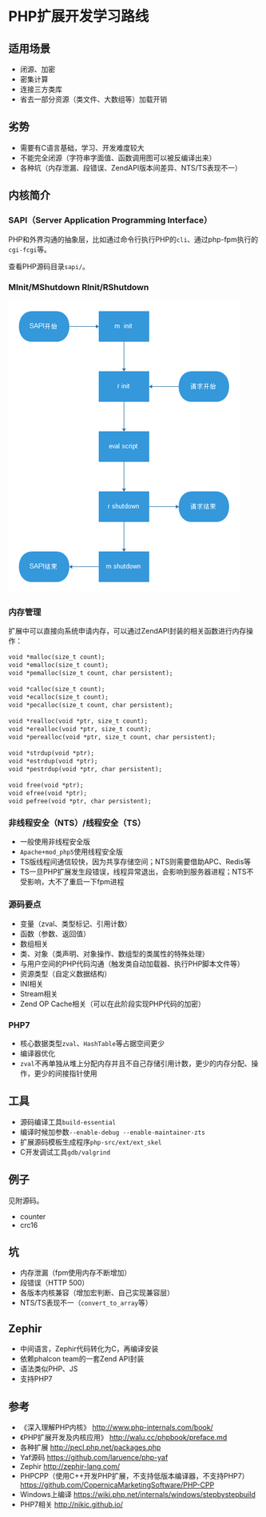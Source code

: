# PHP扩展开发学习路线

## 适用场景

* 闭源、加密
* 密集计算
* 连接三方类库
* 省去一部分资源（类文件、大数组等）加载开销

## 劣势

* 需要有C语言基础，学习、开发难度较大
* 不能完全闭源（字符串字面值、函数调用图可以被反编译出来）
* 各种坑（内存泄漏、段错误、ZendAPI版本间差异、NTS/TS表现不一）

## 内核简介

### SAPI（Server Application Programming Interface）

PHP和外界沟通的抽象层，比如通过命令行执行PHP的`cli`、通过php-fpm执行的`cgi-fcgi`等。

查看PHP源码目录`sapi/`。

### MInit/MShutdown RInit/RShutdown

![流程](/asserts/sapi.png)

### 内存管理

扩展中可以直接向系统申请内存，可以通过ZendAPI封装的相关函数进行内存操作：

```
void *malloc(size_t count);
void *emalloc(size_t count);
void *pemalloc(size_t count, char persistent);

void *calloc(size_t count);
void *ecalloc(size_t count);
void *pecalloc(size_t count, char persistent);

void *realloc(void *ptr, size_t count);
void *erealloc(void *ptr, size_t count);
void *perealloc(void *ptr, size_t count, char persistent);

void *strdup(void *ptr);
void *estrdup(void *ptr);
void *pestrdup(void *ptr, char persistent);

void free(void *ptr);
void efree(void *ptr);
void pefree(void *ptr, char persistent);
```

### 非线程安全（NTS）/线程安全（TS）

* 一般使用非线程安全版
* `Apache+mod_php5`使用线程安全版
* TS版线程间通信较快，因为共享存储空间；NTS则需要借助APC、Redis等
* TS一旦PHP扩展发生段错误，线程异常退出，会影响到服务器进程；NTS不受影响，大不了重启一下fpm进程

### 源码要点

* 变量（zval、类型标记、引用计数）
* 函数（参数、返回值）
* 数组相关
* 类、对象（类声明、对象操作、数组型的类属性的特殊处理）
* 与用户空间的PHP代码沟通（触发类自动加载器、执行PHP脚本文件等）
* 资源类型（自定义数据结构）
* INI相关
* Stream相关
* Zend OP Cache相关（可以在此阶段实现PHP代码的加密）

### PHP7

* 核心数据类型`zval`、`HashTable`等占据空间更少
* 编译器优化
* `zval`不再单独从堆上分配内存并且不自己存储引用计数，更少的内存分配、操作，更少的间接指针使用

## 工具

* 源码编译工具`build-essential`
* 编译时候加参数`--enable-debug --enable-maintainer-zts`
* 扩展源码模板生成程序`php-src/ext/ext_skel`
* C开发调试工具`gdb/valgrind`

## 例子

见附源码。

* counter
* crc16

## 坑

* 内存泄漏（fpm使用内存不断增加）
* 段错误（HTTP 500）
* 各版本内核兼容（增加宏判断、自己实现兼容层）
* NTS/TS表现不一（`convert_to_array`等）

## Zephir

* 中间语言，Zephir代码转化为C，再编译安装
* 依赖phalcon team的一套Zend API封装
* 语法类似PHP、JS
* 支持PHP7

## 参考

* 《深入理解PHP内核》 http://www.php-internals.com/book/
* 《PHP扩展开发及内核应用》 http://walu.cc/phpbook/preface.md
* 各种扩展 http://pecl.php.net/packages.php
* Yaf源码 https://github.com/laruence/php-yaf
* Zephir http://zephir-lang.com/
* PHPCPP（使用C++开发PHP扩展，不支持低版本编译器，不支持PHP7） https://github.com/CopernicaMarketingSoftware/PHP-CPP
* Windows上编译 https://wiki.php.net/internals/windows/stepbystepbuild
* PHP7相关 http://nikic.github.io/
